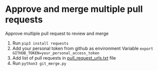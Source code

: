 # Approve and merge multiple pull requests
Approve multiple pull request to review and merge

1. Run ```pip3 install requests```
2. Add your personal token from github as environment Variable ```export GITHUB_TOKEN=your_personal_access_token```
3. Add list of pull requests in [pull_request_urls.txt](pull_request_urls.txt) file
4. Run ```python3 git_merge.py```
